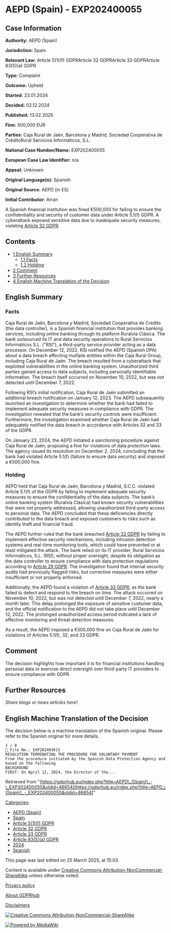 # AEPD (Spain) - EXP202400055

## Case Information

**Authority:** AEPD (Spain)

**Jurisdiction:** Spain

**Relevant Law:** Article 5(1)(f) GDPRArticle 32 GDPRArticle 33 GDPRArticle 83(5)(a) GDPR

**Type:** Complaint

**Outcome:** Upheld

**Started:** 23.01.2024

**Decided:** 02.12.2024

**Published:** 13.02.2025

**Fine:** 500,000 EUR

**Parties:** Caja Rural de Jaén, Barcelona y Madrid, Sociedad Cooperativa de CréditoRural Servicios Informáticos, S.L.

**National Case Number/Name:** EXP202400055

**European Case Law Identifier:** n/a

**Appeal:** Unknown

**Original Language(s):** Spanish

**Original Source:** AEPD (in ES)

**Initial Contributor:** Arran

A Spanish financial institution was fined €500,000 for failing to ensure the confidentiality and security of customer data under Article 5.1(f) GDPR. A cyberattack exposed sensitive data due to inadequate security measures, violating [Article 32 GDPR](/index.php?title=Article_32_GDPR "Article 32 GDPR").

## Contents

*   [1 English Summary](#English_Summary)
    *   [1.1 Facts](#Facts)
    *   [1.2 Holding](#Holding)
*   [2 Comment](#Comment)
*   [3 Further Resources](#Further_Resources)
*   [4 English Machine Translation of the Decision](#English_Machine_Translation_of_the_Decision)

## English Summary

### Facts

Caja Rural de Jaén, Barcelona y Madrid, Sociedad Cooperativa de Crédito (the data controller), is a Spanish financial institution that provides banking services, including online banking through its platform Ruralvía Clásica. The bank outsourced its IT and data security operations to Rural Servicios Informáticos S.L. ("RSI"), a third-party service provider acting as a data processor. On December 12, 2022, RSI notified the AEPD (Spanish DPA) about a data breach affecting multiple entities within the Caja Rural Group, including Caja Rural de Jaén. The breach resulted from a cyberattack that exploited vulnerabilities in the online banking system. Unauthorized third parties gained access to data subjects, including personally identifiable information. The breach itself occurred on November 10, 2022, but was not detected until December 7, 2022.

Following RSI’s initial notification, Caja Rural de Jaén submitted an additional breach notification on January 12, 2023. The AEPD subsequently launched an investigation to determine whether the bank had failed to implement adequate security measures in compliance with GDPR. The investigation revealed that the bank’s security controls were insufficient. Furthermore, the investigation examined whether Caja Rural de Jaén had adequately notified the data breach in accordance with Articles 32 and 33 of the GDPR.

On January 23, 2024, the AEPD initiated a sanctioning procedure against Caja Rural de Jaén, proposing a fine for violations of data protection laws. The agency issued its resolution on December 2, 2024, concluding that the bank had violated Article 5.1(f) (failure to ensure data security) and imposed a €500,000 fine.

### Holding

AEPD held that Caja Rural de Jaén, Barcelona y Madrid, S.C.C. violated Article 5.1(f) of the GDPR by failing to implement adequate security measures to ensure the confidentiality of the data subjects. The bank’s online banking system (Ruralvía Clásica) had known security vulnerabilities that were not properly addressed, allowing unauthorized third-party access to personal data. The AEPD concluded that these deficiencies directly contributed to the data breach and exposed customers to risks such as identity theft and financial fraud.

The AEPD further ruled that the bank breached [Article 32 GDPR](/index.php?title=Article_32_GDPR "Article 32 GDPR") by failing to implement effective security mechanisms, including intrusion detection systems and real-time monitoring tools, which could have prevented or at least mitigated the attack. The bank relied on its IT provider, Rural Servicios Informáticos, S.L. (RSI), without proper oversight, despite its obligation as the data controller to ensure compliance with data protection regulations according to [Article 28 GDPR](/index.php?title=Article_28_GDPR "Article 28 GDPR"). The investigation found that internal security audits had previously flagged risks, but corrective measures were either insufficient or not properly enforced.

Additionally, the AEPD found a violation of [Article 33 GDPR](/index.php?title=Article_33_GDPR "Article 33 GDPR"), as the bank failed to detect and respond to the breach on time. The attack occurred on November 10, 2022, but was not detected until December 7, 2022, nearly a month later. This delay prolonged the exposure of sensitive customer data, and the official notification to the AEPD did not take place until December 12, 2022. The prolonged unauthorized access period indicated a lack of effective monitoring and threat detection measures.

As a result, the AEPD imposed a €500,000 fine on Caja Rural de Jaén for violations of Articles 5.1(f), 32, and 33 GDPR.

## Comment

The decision highlights how important it is for financial institutions handling personal data to exercise direct oversight over third-party IT providers to ensure compliance with GDPR.

## Further Resources

_Share blogs or news articles here!_

## English Machine Translation of the Decision

The decision below is a machine translation of the Spanish original. Please refer to the Spanish original for more details.

```
1 / 8
 File No.: EXP202403615
RESOLUTION TERMINATING THE PROCEDURE FOR VOLUNTARY PAYMENT
From the procedure initiated by the Spanish Data Protection Agency and based on the following
BACKGROUND
FIRST: On April 12, 2024, the Director of the...

```

Retrieved from "[https://gdprhub.eu/index.php?title=AEPD\_(Spain)\_-\_EXP202400055&oldid=46654](https://gdprhub.eu/index.php?title=AEPD_\(Spain\)_-_EXP202400055&oldid=46654)"

[Categories](/index.php?title=Special:Categories "Special:Categories"):

*   [AEPD (Spain)](/index.php?title=Category:AEPD_\(Spain\) "Category:AEPD (Spain)")
*   [Spain](/index.php?title=Category:Spain "Category:Spain")
*   [Article 5(1)(f) GDPR](/index.php?title=Category:Article_5\(1\)\(f\)_GDPR "Category:Article 5(1)(f) GDPR")
*   [Article 32 GDPR](/index.php?title=Category:Article_32_GDPR "Category:Article 32 GDPR")
*   [Article 33 GDPR](/index.php?title=Category:Article_33_GDPR "Category:Article 33 GDPR")
*   [Article 83(5)(a) GDPR](/index.php?title=Category:Article_83\(5\)\(a\)_GDPR "Category:Article 83(5)(a) GDPR")
*   [2024](/index.php?title=Category:2024 "Category:2024")
*   [Spanish](/index.php?title=Category:Spanish "Category:Spanish")

This page was last edited on 25 March 2025, at 15:03.

Content is available under [Creative Commons Attribution-NonCommercial-ShareAlike](https://creativecommons.org/licenses/by-nc-sa/4.0/) unless otherwise noted.

[Privacy policy](/index.php?title=GDPRhub:Privacy_policy)

[About GDPRhub](/index.php?title=GDPRhub:About)

[Disclaimers](/index.php?title=GDPRhub:General_disclaimer)

[![Creative Commons Attribution-NonCommercial-ShareAlike](/resources/assets/licenses/cc-by-nc-sa.png)](https://creativecommons.org/licenses/by-nc-sa/4.0/)

[![Powered by MediaWiki](/resources/assets/poweredby_mediawiki_88x31.png)](https://www.mediawiki.org/)